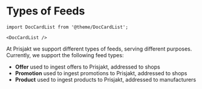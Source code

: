 # Types of Feeds

```mdx-code-block
import DocCardList from '@theme/DocCardList';

<DocCardList />
```

At Prisjakt we support different types of feeds, serving different purposes.
Currently, we support the following feed types:

- **Offer** used to ingest offers to Prisjakt, addressed to shops
- **Promotion** used to ingest promotions to Prisjakt, addressed to shops
- **Product** used to ingest products to Prisjakt, addressed to manufacturers
